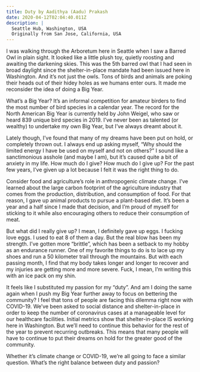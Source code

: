 ```yaml
---
title: Duty by Aadithya (Aadu) Prakash
date: 2020-04-12T02:04:40.011Z
description: |
  Seattle Hub, Washington, USA
  Originally from San Jose, California, USA
---
```

I was walking through the Arboretum here in Seattle when I saw a Barred Owl in plain sight. It looked like a little plush toy, quietly roosting and awaiting the darkening skies. This was the 5th barred owl that I had seen in broad daylight since the shelter-in-place mandate had been issued here in Washington. And it’s not just the owls. Tons of birds and animals are poking their heads out of their hidey holes as we humans enter ours. It made me reconsider the idea of doing a Big Year.

What’s a Big Year? It’s an informal competition for amateur birders to find the most number of bird species in a calendar year. The record for the North American Big Year is currently held by John Weigel, who saw or heard 839 unique bird species in 2019. I’ve never been as talented (or wealthy) to undertake my own Big Year, but I’ve always dreamt about it.

Lately though, I’ve found that many of my dreams have been put on hold, or completely thrown out. I always end up asking myself, “Why should the limited energy I have be used on myself and not on others?” I sound like a sanctimonious asshole (and maybe I am), but it’s caused quite a bit of anxiety in my life. How much do I give? How much do I give up? For the past few years, I’ve given up a lot because I felt it was the right thing to do.

Consider food and agriculture’s role in anthropogenic climate change. I’ve learned about the large carbon footprint of the agriculture industry that comes from the production, distribution, and consumption of food. For that reason, I gave up animal products to pursue a plant-based diet. It’s been a year and a half since I made that decision, and I’m proud of myself for sticking to it while also encouraging others to reduce their consumption of meat.

But what did I really give up? I mean, I definitely gave up eggs. I fucking love eggs. I used to eat 8 of them a day. But the real blow has been my strength. I’ve gotten more “brittle”, which has been a setback to my hobby as an endurance runner. One of my favorite things to do is to lace up my shoes and run a 50 kilometer trail through the mountains. But with each passing month, I find that my body takes longer and longer to recover and my injuries are getting more and more severe. Fuck, I mean, I’m writing this with an ice pack on my shin.

It feels like I substituted my passion for my “duty”. And am I doing the same again when I push my Big Year further away to focus on bettering the community? I feel that tons of people are facing this dilemma right now with COVID-19. We’ve been asked to social distance and shelter-in-place in order to keep the number of coronavirus cases at a manageable level for our healthcare facilities. Initial metrics show that shelter-in-place IS working here in Washington. But we’ll need to continue this behavior for the rest of the year to prevent recurring outbreaks. This means that many people will have to continue to put their dreams on hold for the greater good of the community.

Whether it’s climate change or COVID-19, we’re all going to face a similar question. What’s the right balance between duty and passion?